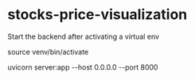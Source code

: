 # stocks-price-visualization

Start the backend after activating a virtual env

source venv/bin/activate

uvicorn server:app --host 0.0.0.0 --port 8000



